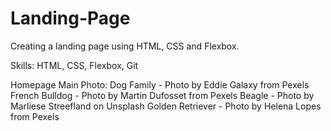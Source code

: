 # Landing-Page

Creating a landing page using HTML, CSS and Flexbox.

Skills: HTML, CSS, Flexbox, Git

Homepage Main Photo: 
Dog Family - Photo by Eddie Galaxy from Pexels
French Bulldog - Photo by Martin Dufosset from Pexels
Beagle - Photo by Marliese Streefland on Unsplash
Golden Retriever - Photo by Helena Lopes from Pexels